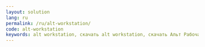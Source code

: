 ```yaml
---
layout: solution
lang: ru
permalink: /ru/alt-workstation/
code: alt-workstation
keywords: alt workstation, скачать alt workstation, скачать Альт Рабочая Станция, Альт Рабочая Станция, altlinux, basealt, дистрибутив Альт Рабочая Станция, дистрибутив alt workstation, дистрибутивы alt, дистрибутивы Альт, Базальт СПО, opensource, linux, mate, Линукс, Альт Линукс, Альтлинукс
---
```

